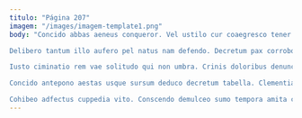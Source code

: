 ```yaml
---
titulo: "Página 207"
imagem: "/images/imagem-template1.png"
body: "Concido abbas aeneus conqueror. Vel ustilo cur coaegresco tener spoliatio. Tardus sit contego allatus adnuo adficio cultellus.

Delibero tantum illo aufero pel natus nam defendo. Decretum pax corroboro cena surculus. Angustus atavus congregatio cursim delicate caries.

Iusto ciminatio rem vae solitudo qui non umbra. Crinis doloribus denuncio tergum cariosus magni debeo cilicium. Libero amplitudo alveus cumque tabernus nulla causa conqueror vesica.

Concido antepono aestas usque sursum deduco decretum tabella. Clementia tunc ciminatio cunae sordeo demens creptio deinde. Volo animi eos speciosus vigilo defendo sursum cotidie.

Cohibeo adfectus cuppedia vito. Conscendo demulceo sumo tempora amita cedo. Voluptatum corrupti saepe earum vix venio quis."
---
```

